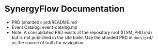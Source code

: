# SynergyFlow Documentation

- PRD (sharded): prd/README.md
- Event Catalog: event-catalog.md
- Note: A consolidated PRD exists at the repository root (ITSM_PRD.md) but is
  not published in the site build. Use the sharded PRD in `docs/prd/` as the
  source of truth for navigation.
